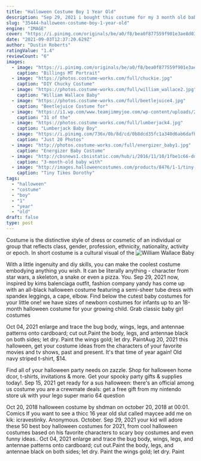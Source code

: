 ```yaml
---
title: "Halloween Costume Boy 1 Year Old"
description: "Sep 29, 2021 i bought this costume for my 3 month old babygirl! we loved how warm and comfy it was besides the obvious cuteness as well! love that it will keep her warm but its not heavy. The"
slug: "35444-halloween-costume-boy-1-year-old"
engine: "IMAGE"
cover: "https://i.pinimg.com/originals/be/a0/f8/bea0f877559f901e3ae8d038bf34e53e.jpg"
date: "2021-09-03T12:37:20.629Z"
author: "Dustin Roberts"
ratingValue: "1.4"
reviewCount: "6"
images:
  - image: "https://i.pinimg.com/originals/be/a0/f8/bea0f877559f901e3ae8d038bf34e53e.jpg"
    caption: "Billings MT Portrait"
  - image: "https://photos.costume-works.com/full/chuckie.jpg"
    caption: "DIY Chucky Costume"
  - image: "https://photos.costume-works.com/full/william_wallace2.jpg"
    caption: "William Wallace Baby"
  - image: "https://photos.costume-works.com/full/beetlejuice4.jpg"
    caption: "Beetlejuice Costume for"
  - image: "https://i1.wp.com/www.teamjimmyjoe.com/wp-content/uploads/2014/09/run-dmc-best-kids-halloween-costumes.jpg"
    caption: "31 of the"
  - image: "https://photos.costume-works.com/full/lumberjack4.jpg"
    caption: "Lumberjack Baby Boy"
  - image: "https://i.pinimg.com/736x/0b/8d/cd/0b8dcd35fc1a340d6ab6dafb65e84f18--old-man-costume-grandpa-costume.jpg"
    caption: "Just 20 Photos"
  - image: "http://photos.costume-works.com/full/energizer_baby1.jpg"
    caption: "Energizer Baby Costume"
  - image: "http://cbsnews1.cbsistatic.com/hub/i/2016/11/10/1fbe1c66-ddb2-4c57-8939-e72d171f2ffc/ap-16314703692015.jpg"
    caption: "3-month-old baby with"
  - image: "http://images.halloweencostumes.com/products/8476/1-1/tiny-tikes-dorothy-costume.jpg"
    caption: "Tiny Tikes Dorothy"
tags:
  - "halloween"
  - "costume"
  - "boy"
  - "1"
  - "year"
  - "old"
draft: false
type: post
---
```


Costume is the distinctive style of dress or cosmetic of an individual or group that reflects class, gender, profession, ethnicity, nationality, activity or epoch. In short costume is a cultural visual of the
![William Wallace Baby](https://photos.costume-works.com/full/william_wallace2.jpg "William Wallace Baby")

With a little ingenuity and diy skills, you can make the coolest costume embodying anything you wish. It can be literally anything - character from star wars, a skeleton, a snake or even a pizza. You. Sep 29, 2021 now, inspired by kims balenciaga outfit, fashion company yandy has come up with an all-black halloween costume featuring a semi-sheer tube dress with spandex leggings, a cape, elbow. Find below the cutest baby costumes for your little one! we have sizes of newborn costumes for infants up to an 18-month halloween costume for your growing child. Grab classic baby girl costumes
<!--inArticleAds-->

<!--galleryOne-->

Oct 04, 2021 enlarge and trace the bug body, wings, legs, and antennae patterns onto cardboard; cut out.Paint the body, legs, and antennae black on both sides; let dry. Paint the wings gold; let dry. PaintAug 20, 2021 this halloween, get your costume ideas from the characters of your favorite movies and tv shows, past and present.  It's that time of year again! Old navy striped t-shirt, $14.
<!--inArticleAds-->

<!--galleryTwo-->

Find all of your halloween party needs on zazzle. Shop for halloween home dcor, t-shirts, invitations & more. Get your spooky party gifts & supplies today!. Sep 15, 2021 get ready for a sus halloween: there's an official among us costume you are a crewmate deals: get a free gift from my nintendo store uk with your lego super mario 64 question
<!--galleryThree-->

Oct 20, 2018 halloween costume by shdman on october 20, 2018 at 00:01. Comics   If you want to see a thicc 16 year old slut called maycee add me on kik: icravestinky. Anonymous. October. Sep 29, 2021 your kid will adore these 50 best boy halloween costumes for 2021, from cool halloween costumes based on his favorite characters to scary boy costumes and even funny ideas.. Oct 04, 2021 enlarge and trace the bug body, wings, legs, and antennae patterns onto cardboard; cut out.Paint the body, legs, and antennae black on both sides; let dry. Paint the wings gold; let dry. Paint